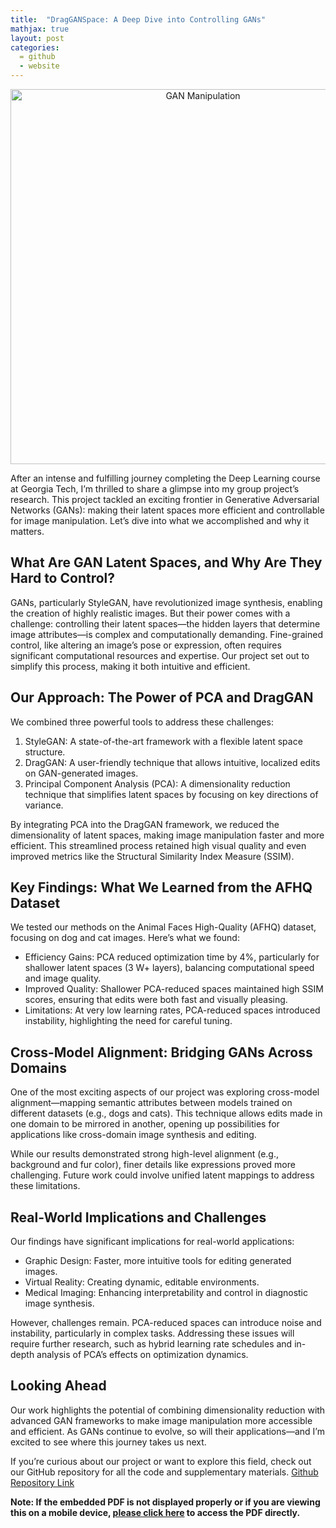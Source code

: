 ```yaml
---
title:  "DragGANSpace: A Deep Dive into Controlling GANs"
mathjax: true
layout: post
categories: 
  = github
  - website
---
```


<div style="text-align: center;">
  <img src="http://kodendaal.github.io/assets/dog_plushy.png" alt="GAN Manipulation" style="width: 600px; height: auto;">
</div>

After an intense and fulfilling journey completing the Deep Learning course at Georgia Tech, I’m thrilled to share a glimpse into my group project’s research. This project tackled an exciting frontier in Generative Adversarial Networks (GANs): making their latent spaces more efficient and controllable for image manipulation. Let’s dive into what we accomplished and why it matters.

## What Are GAN Latent Spaces, and Why Are They Hard to Control?

GANs, particularly StyleGAN, have revolutionized image synthesis, enabling the creation of highly realistic images. But their power comes with a challenge: controlling their latent spaces—the hidden layers that determine image attributes—is complex and computationally demanding. Fine-grained control, like altering an image’s pose or expression, often requires significant computational resources and expertise. Our project set out to simplify this process, making it both intuitive and efficient.

## Our Approach: The Power of PCA and DragGAN

We combined three powerful tools to address these challenges:

1. StyleGAN: A state-of-the-art framework with a flexible latent space structure.
2. DragGAN: A user-friendly technique that allows intuitive, localized edits on GAN-generated images.
3. Principal Component Analysis (PCA): A dimensionality reduction technique that simplifies latent spaces by focusing on key directions of variance.

By integrating PCA into the DragGAN framework, we reduced the dimensionality of latent spaces, making image manipulation faster and more efficient. This streamlined process retained high visual quality and even improved metrics like the Structural Similarity Index Measure (SSIM).

## Key Findings: What We Learned from the AFHQ Dataset

We tested our methods on the Animal Faces High-Quality (AFHQ) dataset, focusing on dog and cat images. Here’s what we found:

- Efficiency Gains: PCA reduced optimization time by 4%, particularly for shallower latent spaces (3 W+ layers), balancing computational speed and image quality.
- Improved Quality: Shallower PCA-reduced spaces maintained high SSIM scores, ensuring that edits were both fast and visually pleasing.
- Limitations: At very low learning rates, PCA-reduced spaces introduced instability, highlighting the need for careful tuning.

## Cross-Model Alignment: Bridging GANs Across Domains

One of the most exciting aspects of our project was exploring cross-model alignment—mapping semantic attributes between models trained on different datasets (e.g., dogs and cats). This technique allows edits made in one domain to be mirrored in another, opening up possibilities for applications like cross-domain image synthesis and editing.

While our results demonstrated strong high-level alignment (e.g., background and fur color), finer details like expressions proved more challenging. Future work could involve unified latent mappings to address these limitations.

## Real-World Implications and Challenges

Our findings have significant implications for real-world applications:

- Graphic Design: Faster, more intuitive tools for editing generated images.
- Virtual Reality: Creating dynamic, editable environments.
- Medical Imaging: Enhancing interpretability and control in diagnostic image synthesis.

However, challenges remain. PCA-reduced spaces can introduce noise and instability, particularly in complex tasks. Addressing these issues will require further research, such as hybrid learning rate schedules and in-depth analysis of PCA’s effects on optimization dynamics.

## Looking Ahead

Our work highlights the potential of combining dimensionality reduction with advanced GAN frameworks to make image manipulation more accessible and efficient. As GANs continue to evolve, so will their applications—and I’m excited to see where this journey takes us next.

If you’re curious about our project or want to explore this field, check out our GitHub repository for all the code and supplementary materials. [Github Repository Link](https://github.com/kodendaal/drag-gan-space.git)


**Note: If the embedded PDF is not displayed properly or if you are viewing this on a mobile device, <a href="https://kodendaal.github.io/assets/Project_Report_CS_7643.pdf" target="_blank">please click here</a> to access the PDF directly.**

<div id="adobe-dc-view" style="width: 100%;"></div>
<script src="https://acrobatservices.adobe.com/view-sdk/viewer.js"></script>
<script type="text/javascript">
	document.addEventListener("adobe_dc_view_sdk.ready", function(){ 
		var adobeDCView = new AdobeDC.View({clientId: "b2762924d8304880b50f219a20ee4b04", divId: "adobe-dc-view"});
		adobeDCView.previewFile({
			content:{location: {url: "https://kodendaal.github.io/assets/Project_Report_CS_7643.pdf"}},
			metaData:{fileName: "Project_Report_CS_7643.pdf"}
		}, {embedMode: "IN_LINE"});
	});
</script>

